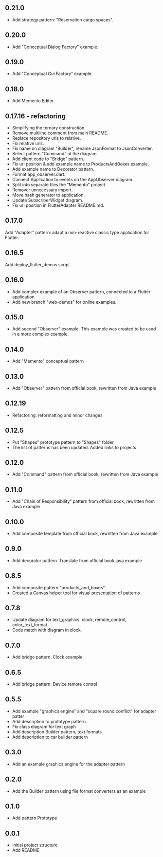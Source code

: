 ## 0.21.0
- Add strategy pattern: "Reservation cargo spaces".

## 0.20.0
- Add "Conceptual Dialog Factory" example.

## 0.19.0
- Add "Conceptual Gui Factory" example.

## 0.18.0
- Add Memento Editor.

## 0.17.16 - refactoring
- Simplifying the ternary construction.
- Remove multiline comment from main README.
- Replace repository urls to relative.
- Fix relative urls.
- Fix name on diagram "Builder", rename JsonFormat to JsonConverter.
- Select pattern "Command" at the diagram.
- Add client code to "Bridge" pattern.
- Fix url position & add example name to ProductsAndBoxes example.
- Add example name to Decorator pattern.
- Format app_observer.dart.
- Connect Application to events on the AppObserver diagram.
- Split into separate files the "Memento" project.
- Remover unnecessary import.
- Move hash generator to application.
- Update SubscriberWidget diagram.
- Fix url position in FlutterAdapter README.md.

## 0.17.0
Add "Adapter" pattern: adapt a non-reactive classic type application for Flutter.

## 0.16.5
Add deploy_flutter_demos script.

## 0.16.0
- Add complex example of an Observer pattern, connected to a Flutter application.
- Add new branch "web-demos" for online examples.

## 0.15.0
- Add second "Observer" example. This example was created to be used in a more complex example.

## 0.14.0
- Add "Memento" conceptual pattern

## 0.13.0
- Add "Observer" pattern from official book, rewritten from Java example

## 0.12.19
- Refactoring: reformatting and minor changes

## 0.12.5
- Put "Shapes" prototype pattern to "Shapes" folder
- The list of patterns has been updated. Added links to projects

## 0.12.0
- Add "Command" pattern from official book, rewritten from Java example

## 0.11.0
- Add "Chain of Responsibility" pattern from official book, rewritten from Java example

## 0.10.0
- Add composite template from official book, rewritten from Java example

## 0.9.0
- Add decorator pattern. Translate from official book java example

## 0.8.5
- Add composite pattern "products_and_boxes"
- Created a Canvas helper tool for visual presentation of patterns

## 0.7.8
- Update diagram for text_graphics, clock, remote_control, color_text_format
- Code match with diagram in clock

## 0.7.0
- Add bridge pattern. Clock example

## 0.6.5
- Add bridge pattern. Device remote control

## 0.5.5
- Add example "graphics engine" and "square round conflict"  for adapter patter
- Add description to prototype pattern
- Fix class diagram for text graph
- Add description Builder pattern, text formats
- Add description to car builder pattern

## 0.3.0
- Add an example graphics engine for the adapter pattern

## 0.2.0
- Add the Builder pattern using file format converters as an example

## 0.1.0
- Add pattern Prototype  
  
## 0.0.1

- Initial project structure
- Add README
